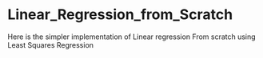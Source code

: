 # Linear_Regression_from_Scratch
Here is the simpler implementation of Linear regression From scratch using Least Squares Regression
